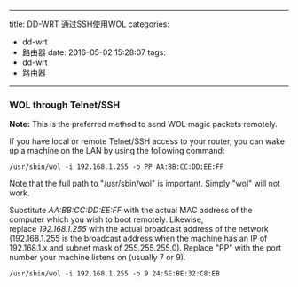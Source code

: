 
---
title: DD-WRT 通过SSH使用WOL
categories:
  - dd-wrt
  - 路由器
date: 2016-05-02 15:28:07
tags:
  - dd-wrt
  - 路由器
---



<a name="vQurC"></a>
### WOL through Telnet/SSH
**Note:** This is the preferred method to send WOL magic packets remotely.

If you have local or remote Telnet/SSH access to your router, you can wake up a machine on the LAN by using the following command:

```
/usr/sbin/wol -i 192.168.1.255 -p PP AA:BB:CC:DD:EE:FF
```

Note that the full path to "/usr/sbin/wol" is important. Simply "wol" will not work.

Substitute _AA:BB:CC:DD:EE:FF_ with the actual MAC address of the computer which you wish to boot remotely. Likewise, replace _192.168.1.255_ with the actual broadcast address of the network (192.168.1.255 is the broadcast address when the machine has an IP of 192.168.1.x and subnet mask of 255.255.255.0). Replace "PP" with the port number your machine listens on (usually 7 or 9).


```
/usr/sbin/wol -i 192.168.1.255 -p 9 24:5E:BE:32:C8:EB
```
